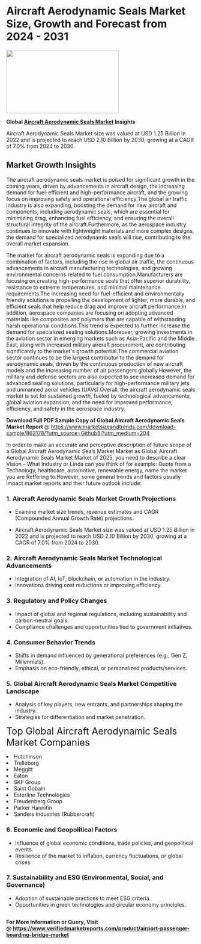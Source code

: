 <H1>Aircraft Aerodynamic Seals Market Size, Growth and Forecast from 2024 - 2031</H1><img class="aligncenter size-medium wp-image-584254" src="https://thirdeyenews.in/wp-content/uploads/2024/09/Global-Market-Research-300x168.jpeg" alt="" width="300" height="168" /><p><strong>Global&nbsp;<a href="https://www.marketsizeandtrends.com/download-sample/862178/?utm_source=Github8j?utm_medium=204">Aircraft Aerodynamic Seals Market</a> Insights</strong></p><p>Aircraft Aerodynamic Seals Market size was valued at USD 1.25 Billion in 2022 and is projected to reach USD 2.10 Billion by 2030, growing at a CAGR of 7.0% from 2024 to 2030.</p><p><h2>Market Growth Insights</h2> <p>The aircraft aerodynamic seals market is poised for significant growth in the coming years, driven by advancements in aircraft design, the increasing demand for fuel-efficient and high-performance aircraft, and the growing focus on improving safety and operational efficiency.The global air traffic industry is also expanding, boosting the demand for new aircraft and components, including aerodynamic seals, which are essential for minimizing drag, enhancing fuel efficiency, and ensuring the overall structural integrity of the aircraft.Furthermore, as the aerospace industry continues to innovate with lightweight materials and more complex designs, the demand for specialized aerodynamic seals will rise, contributing to the overall market expansion.</p> <p>The market for aircraft aerodynamic seals is expanding due to a combination of factors, including the rise in global air traffic, the continuous advancements in aircraft manufacturing technologies, and growing environmental concerns related to fuel consumption.Manufacturers are focusing on creating high-performance seals that offer superior durability, resistance to extreme temperatures, and minimal maintenance requirements.The increasing need for fuel-efficient and environmentally friendly solutions is propelling the development of lighter, more durable, and efficient seals that help reduce drag and improve aircraft performance.In addition, aerospace companies are focusing on adopting advanced materials like composites and polymers that are capable of withstanding harsh operational conditions.This trend is expected to further increase the demand for specialized sealing solutions.Moreover, growing investments in the aviation sector in emerging markets such as Asia-Pacific and the Middle East, along with increased military aircraft procurement, are contributing significantly to the market's growth potential.The commercial aviation sector continues to be the largest contributor to the demand for aerodynamic seals, driven by the continuous production of new aircraft models and the increasing number of air passengers globally.However, the military and defense sectors are also expected to see increased demand for advanced sealing solutions, particularly for high-performance military jets and unmanned aerial vehicles (UAVs).Overall, the aircraft aerodynamic seals market is set for sustained growth, fueled by technological advancements, global aviation expansion, and the need for improved performance, efficiency, and safety in the aerospace industry.</p> <p><span class=""><strong>Download Full PDF Sample Copy of Global Aircraft Aerodynamic Seals Market Report</strong> @ <a href="https://www.marketsizeandtrends.com/download-sample/862178/?utm_source=Github8j?utm_medium=204" target="_blank">https://www.marketsizeandtrends.com/download-sample/862178/?utm_source=Github8j?utm_medium=204</a></span></p><p>In order to make an accurate and perceptive description of future scope of a Global&nbsp;Aircraft Aerodynamic Seals Market Market as Global&nbsp;Aircraft Aerodynamic Seals Market Market of 2025, you need to describe a clear Vision &ndash; What Industry or Linda can you think of for example: Quote from a Technology, healthcare, automotive, renewable energy, name the market you are Reffering to.However, some general trends and factors usually impact market reports and their future outlook include:</p><h3>1.&nbsp;<strong>Aircraft Aerodynamic Seals Market Growth Projections</strong></h3><ul><li>Examine market size trends, revenue estimates and CAGR (Compounded Annual Growth Rate) projections.</li><li><p>Aircraft Aerodynamic Seals Market size was valued at USD 1.25 Billion in 2022 and is projected to reach USD 2.10 Billion by 2030, growing at a CAGR of 7.0% from 2024 to 2030.</p></li></ul><h3>2.&nbsp;<strong>Aircraft Aerodynamic Seals Market Technological Advancements</strong></h3><ul><li>Integration of AI, IoT, blockchain, or automation in the industry.</li><li>Innovations driving cost reductions or improving efficiency.</li></ul><h3>3.&nbsp;<strong>Regulatory and Policy Changes</strong></h3><ul><li>Impact of global and regional regulations, including sustainability and carbon-neutral goals.</li><li>Compliance challenges and opportunities tied to government initiatives.</li></ul><h3>4.&nbsp;<strong>Consumer Behavior Trends</strong></h3><ul><li>Shifts in demand influenced by generational preferences (e.g., Gen Z, Millennials).</li><li>Emphasis on eco-friendly, ethical, or personalized products/services.</li></ul><h3>5.&nbsp;<strong>Global Aircraft Aerodynamic Seals Market Competitive Landscape</strong></h3><ul><li>Analysis of key players, new entrants, and partnerships shaping the industry.</li><li>Strategies for differentiation and market penetration.</li></ul><p data-pm-slice="1 1 []"><span style="color: inherit; font-family: inherit; font-size: 25px;">Top Global Aircraft Aerodynamic Seals Market Companies</span></p><div class="" data-test-id=""><p><li>Hutchinson</li><li> Trelleborg</li><li> Meggitt</li><li> Eaton</li><li> SKF Group</li><li> Saint Gobain</li><li> Esterline Technologies</li><li> Freudenberg Group</li><li> Parker Hannifin</li><li> Sanders Industries (Rubbercraft)</li></p></div><h3>6.&nbsp;<strong>Economic and Geopolitical Factors</strong></h3><ul><li>Influence of global economic conditions, trade policies, and geopolitical events.</li><li>Resilience of the market to inflation, currency fluctuations, or global crises.</li></ul><h3>7.&nbsp;<strong>Sustainability and ESG (Environmental, Social, and Governance)</strong></h3><ul><li>Adoption of sustainable practices to meet ESG criteria.</li><li>Opportunities in green technologies and circular economy principles.</li></ul><h2><strong style="font-size: 14px;">For More Information or Query, Visit @&nbsp;</strong><a style="background-color: #ffffff; font-size: 14px;" href="https://www.marketsizeandtrends.com/report/aircraft-aerodynamic-seals-market/" target="_blank">https://www.verifiedmarketreports.com/product/airport-passenger-boarding-bridge-market</a></h2>